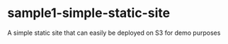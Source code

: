 # sample1-simple-static-site
A simple static site that can easily be deployed on S3 for demo purposes
